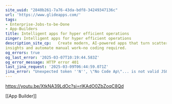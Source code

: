 ```yaml
---
site_uuid: "2840b261-7a76-43da-bdf8-34249347136c"
url: 'https://www.glideapps.com/'
tags:
- Enterprise-Jobs-to-be-Done
- App-Builders
title: Intelligent apps for hyper efficient operations
zinger: Intelligent apps for hyper efficient operations
description_site_cp:   Create modern, AI-powered apps that turn scattered data into actionable
insights and automate manual work—no coding required.
og_errors: true
og_last_error: '2025-03-07T10:19:44.583Z'
og_error_message: HTTP error 401
last_jina_request: '2025-03-09T06:44:59.071Z'
jina_error: "Unexpected token ''N'', \"No Code Ap\"... is not valid JSON"
---
```


https://youtu.be/XtkNA39LdOc?si=rIKAdO0ZbZoqC8Qd

[[App Builder]]

